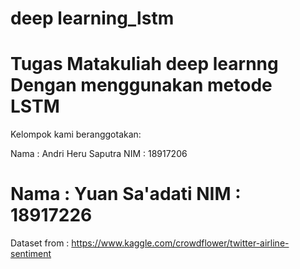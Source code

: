 # deep learning_lstm
Tugas Matakuliah deep learnng
Dengan menggunakan metode LSTM
==============================
Kelompok kami beranggotakan:

Nama : Andri Heru Saputra
NIM  : 18917206

Nama : Yuan Sa'adati
NIM  : 18917226 
============================

Dataset from : https://www.kaggle.com/crowdflower/twitter-airline-sentiment
